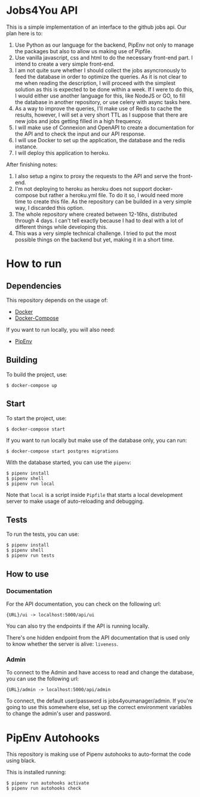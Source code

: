 # Jobs4You API

This is a simple implementation of an interface to the github jobs api. Our plan here is to:

1. Use Python as our language for the backend, PipEnv not only to manage the packages but also to allow us making use of Pipfile.
2. Use vanilla javascript, css and html to do the necessary front-end part. I intend to create a very simple front-end.
3. I am not quite sure whether I should collect the jobs asyncronously to feed the database in order to optimize the queries. As it is not clear to me when reading the description, I will proceed with the simplest solution as this is expected to be done within a week. If I were to do this, I would either use another language for this, like NodeJS or GO, to fill the database in another repository, or use celery with async tasks here. 
4. As a way to improve the queries, I'll make use of Redis to cache the results, however, I will set a very short TTL as I suppose that there are new jobs and jobs getting filled in a high frequency. 
5. I will make use of Connexion and OpenAPI to create a documentation for the API and to check the input and our API response.
6. I will use Docker to set up the application, the database and the redis instance.
7. I will deploy this application to heroku. 

After finishing notes:
1. I also setup a nginx to proxy the requests to the API and serve the front-end.
2. I'm not deploying to heroku as heroku does not support docker-compose but rather a heroku.yml file. To do it so, I would need more time to create this file. As the repository can be builded in a very simple way, I discarded this option.
3. The whole repository where created between 12-16hs, distributed through 4 days. I can't tell exactly because I had to deal with a lot of different things while developing this.
4. This was a very simple technical challenge. I tried to put the most possible things on the backend but yet, making it in a short time. 

# How to run

## Dependencies

This repository depends on the usage of:
- [Docker](https://docs.docker.com/engine/install/) 
- [Docker-Compose](https://docs.docker.com/compose/install/)

If you want to run locally, you will also need:
- [PipEnv](https://pipenv-fork.readthedocs.io/en/latest/install.html#installing-pipenv)

## Building

To build the project, use:
```shell
$ docker-compose up
```

## Start

To start the project, use:
```shell
$ docker-compose start
```

If you want to run locally but make use of the database only, you can run:

```shell
$ docker-compose start postgres migrations
```
With the database started, you can use the `pipenv`:

```shell
$ pipenv install
$ pipenv shell
$ pipenv run local
```

Note that `local` is a script inside `Pipfile` that starts a local development server to make usage of auto-reloading and debugging.

## Tests

To run the tests, you can use:

```shell
$ pipenv install
$ pipenv shell
$ pipenv run tests
```

## How to use

### Documentation

For the API documentation, you can check on the following url:

```
{URL}/ui -> localhost:5000/api/ui
```
You can also try the endpoints if the API is running locally. 

There's one hidden endpoint from the API documentation that is used only to know whether the server is alive: `liveness`.

### Admin

To connect to the Admin and have access to read and change the database, you can use the following url:
```
{URL}/admin -> localhost:5000/api/admin
```
To connect, the default user/password is jobs4youmanager/admin. If you're going to use this somewhere else, set up the correct environment variables to change the admin's user and password.

# PipEnv Autohooks

This repository is making use of Pipenv autohooks to auto-format the code using black. 

This is installed running:
```shell
$ pipenv run autohooks activate
$ pipenv run autohooks check
```
